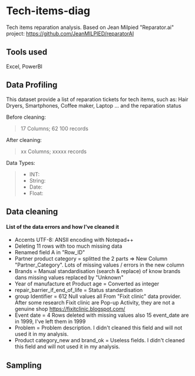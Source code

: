 # Tech-items-diag

Tech items reparation analysis. Based on Jean Milpied "Reparator.ai" project: https://github.com/JeanMILPIED/reparatorAI


## Tools used
Excel, PowerBI


## Data Profiling

This dataset provide a list of reparation tickets for tech items, such as: Hair Dryers, Smartphones, Coffee maker, Laptop ... and the reparation status


Before cleaning:

> 17 Columns;
> 62 100 records

After cleaning:

> xx Columns;
> xxxxx records

Data Types:

> * INT: 
> * String: 
> * Date: 
> * Float: 


## Data cleaning

#### List of the data errors and how I've cleaned it
* Accents UTF-8: ANSII encoding with Notepad++
* Deleting 11 rows with too much missing data
* Renamed field A in "Row_ID"
* Partner product category = splitted the 2 parts => New Column "Partner_Category". Lots of missing values / errors in the new column
* Brands = Manual standardisation (search & replace) of know brands dans missing values replaced by "Unknown"
* Year of manufacture et Product age = Converted as integer
* repair_barrier_if_end_of_life = Status standardisation
* group Identifier = 612 Null values all From "Fixit clinic" data provider. After some research Fixit clinic are Pop-up Activity, they are not a genuine shop https://fixitclinic.blogspot.com/ 
* Event date = 4 Rows deleted with missing values also 15 event_date are in 1999, I've left them in 1999
* Problem = Problem description. I didn't cleaned this field and will not used it in my analysis.
* Product category_new and brand_ok = Useless fields. I didn't cleaned this field and will not used it in my analysis.

## Sampling
